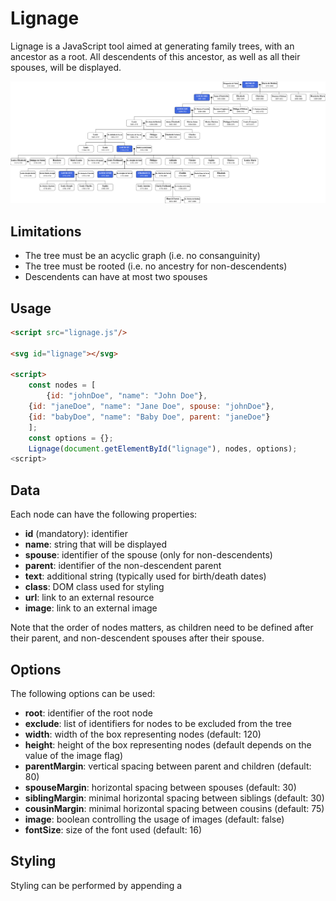 # Lignage

Lignage is a JavaScript tool aimed at generating family trees, with an ancestor as a root.
All descendents of this ancestor, as well as all their spouses, will be displayed.

![Bourbon dynasty](example.png)

## Limitations

- The tree must be an acyclic graph (i.e. no consanguinity)
- The tree must be rooted (i.e. no ancestry for non-descendents)
- Descendents can have at most two spouses

## Usage

```html
<script src="lignage.js"/>

<svg id="lignage"></svg>

<script>
    const nodes = [
        {id: "johnDoe", "name": "John Doe"},
	{id: "janeDoe", "name": "Jane Doe", spouse: "johnDoe"},
	{id: "babyDoe", "name": "Baby Doe", parent: "janeDoe"}
    ];
    const options = {};
    Lignage(document.getElementById("lignage"), nodes, options);
<script>
```

## Data

Each node can have the following properties:

- **id** (mandatory): identifier
- **name**: string that will be displayed
- **spouse**: identifier of the spouse (only for non-descendents)
- **parent**: identifier of the non-descendent parent
- **text**: additional string (typically used for birth/death dates)
- **class**: DOM class used for styling
- **url**: link to an external resource
- **image**: link to an external image

Note that the order of nodes matters, as children need to be defined after their parent,
and non-descendent spouses after their spouse.

## Options

The following options can be used:

- **root**: identifier of the root node
- **exclude**: list of identifiers for nodes to be excluded from the tree
- **width**: width of the box representing nodes (default: 120)
- **height**: height of the box representing nodes (default depends on the value of the image flag)
- **parentMargin**: vertical spacing between parent and children (default: 80)
- **spouseMargin**: horizontal spacing between spouses (default: 30)
- **siblingMargin**: minimal horizontal spacing between siblings (default: 30)
- **cousinMargin**: minimal horizontal spacing between cousins (default: 75)
- **image**: boolean controlling the usage of images (default: false)
- **fontSize**: size of the font used (default: 16)

## Styling

Styling can be performed by appending a <style> tag to the SVG element, and by using the corresponding classes with the `class` node property.

For instance:

```html
<svg id="lignage">
    <style>
        .royal rect {
            fill: royalblue;
        }
        .royal text {
            fill: white;
        }
    </style>
</svg>
```
